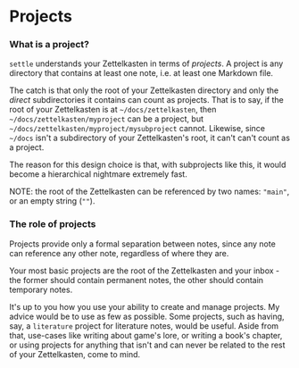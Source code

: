 # Projects

### What is a project?

`settle` understands your Zettelkasten in terms of *projects*. A project is any
directory that contains at least one note, i.e. at least one Markdown file.

The catch is that only the root of your Zettelkasten directory and only the
*direct* subdirectories it contains can count as projects. That is to say, if
the root of your Zettelkasten is at `~/docs/zettelkasten`, then
`~/docs/zettelkasten/myproject` can be a project, but
`~/docs/zettelkasten/myproject/mysubproject` cannot. Likewise, since `~/docs`
isn't a subdirectory of your Zettelkasten's root, it can't can't count as a
project.

The reason for this design choice is that, with subprojects like this, it would
become a hierarchical nightmare extremely fast.

NOTE: the root of the Zettelkasten can be referenced by two names: `"main"`, or
an empty string (`""`).

### The role of projects

Projects provide only a formal separation between notes, since any note can
reference any other note, regardless of where they are.

Your most basic projects are the root of the Zettelkasten and your inbox - the
former should contain permanent notes, the other should contain temporary notes.

It's up to you how you use your ability to create and manage projects. My advice
would be to use as few as possible. Some projects, such as having, say, a
`literature` project for literature notes, would be useful. Aside from that,
use-cases like writing about game's lore, or writing a book's chapter, or using
projects for anything that isn't and can never be related to the rest of your
Zettelkasten, come to mind.
